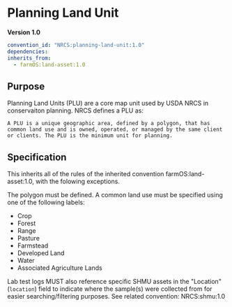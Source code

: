 # Planning Land Unit

**Version 1.0**

```yml
convention_id: "NRCS:planning-land-unit:1.0"
dependencies:
inherits_from:
  - farmOS:land-asset:1.0
```

## Purpose

Planning Land Units (PLU) are a core map unit used by USDA NRCS in conservaiton planning. NRCS defines a PLU as: 
```
A PLU is a unique geographic area, defined by a polygon, that has common land use and is owned, operated, or managed by the same client or clients. The PLU is the minimum unit for planning.
```

## Specification

This inherits all of the rules of the inherited convention farmOS:land-asset:1.0, with the folowing exceptions.

The polygon must be defined.
A common land use must be specified using one of the following labels:
- Crop
- Forest
- Range
- Pasture
- Farmstead
- Developed Land 
- Water
- Associated Agriculture Lands


Lab test logs MUST also reference specific SHMU assets in the "Location" (`location`) field to indicate where
the sample(s) were collected from for easier searching/filtering purposes. See related convention: NRCS:shmu:1.0
